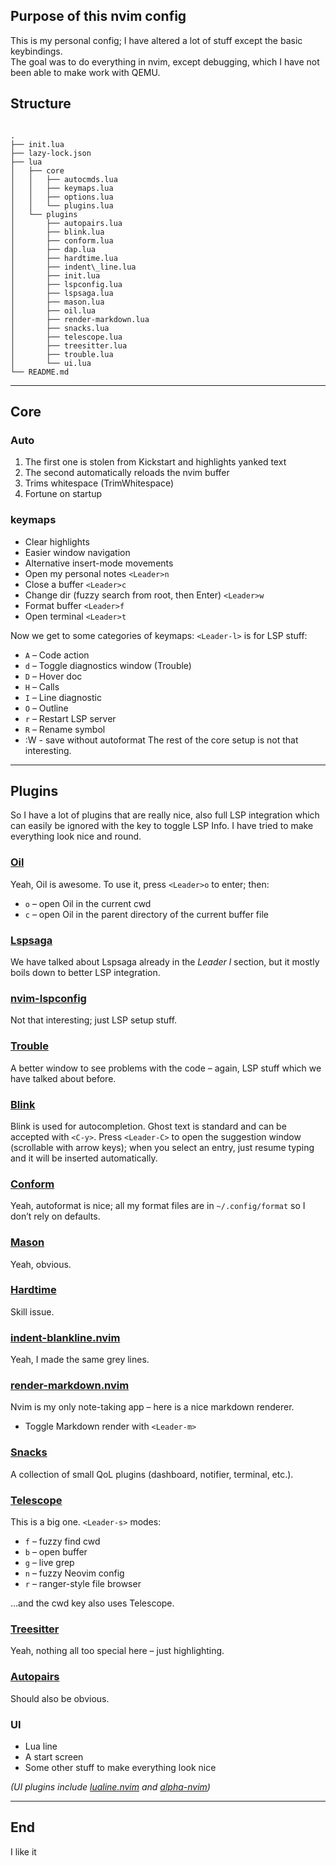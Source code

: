 ## Purpose of this nvim config
      
This is my personal config; I have altered a lot of stuff except the basic keybindings.  
The goal was to do everything in nvim, except debugging, which I have not been able to make work with QEMU.

## Structure

```

.
├── init.lua
├── lazy-lock.json
├── lua
│   ├── core
│   │   ├── autocmds.lua
│   │   ├── keymaps.lua
│   │   ├── options.lua
│   │   └── plugins.lua
│   └── plugins
│       ├── autopairs.lua
│       ├── blink.lua
│       ├── conform.lua
│       ├── dap.lua
│       ├── hardtime.lua
│       ├── indent\_line.lua
│       ├── init.lua
│       ├── lspconfig.lua
│       ├── lspsaga.lua
│       ├── mason.lua
│       ├── oil.lua
│       ├── render-markdown.lua
│       ├── snacks.lua
│       ├── telescope.lua
│       ├── treesitter.lua
│       ├── trouble.lua
│       └── ui.lua
└── README.md

```

---

## Core

### Auto

1. The first one is stolen from Kickstart and highlights yanked text
2. The second automatically reloads the nvim buffer
3. Trims whitespace (TrimWhitespace)
4. Fortune on startup

### keymaps

- Clear highlights
- Easier window navigation
- Alternative insert-mode movements
- Open my personal notes `<Leader>n`
- Close a buffer `<Leader>c`
- Change dir (fuzzy search from root, then Enter) `<Leader>w`
- Format buffer `<Leader>f`
- Open terminal `<Leader>t`

Now we get to some categories of keymaps: `<Leader-l>` is for LSP stuff:

- `A` – Code action
- `d` – Toggle diagnostics window (Trouble)
- `D` – Hover doc
- `H` – Calls
- `I` – Line diagnostic
- `O` – Outline
- `r` – Restart LSP server
- `R` – Rename symbol
- :W - save without autoformat
  The rest of the core setup is not that interesting.

---

## Plugins

So I have a lot of plugins that are really nice, also full LSP integration which can easily be ignored with the key to toggle LSP Info. I have tried to make everything look nice and round.

### [Oil](https://github.com/stevearc/oil.nvim)

Yeah, Oil is awesome. To use it, press `<Leader>o` to enter; then:

- `o` – open Oil in the current cwd
- `c` – open Oil in the parent directory of the current buffer file

### [Lspsaga](https://github.com/glepnir/lspsaga.nvim)

We have talked about Lspsaga already in the _Leader l_ section, but it mostly boils down to better LSP integration.

### [nvim-lspconfig](https://github.com/neovim/nvim-lspconfig)

Not that interesting; just LSP setup stuff.

### [Trouble](https://github.com/folke/trouble.nvim)

A better window to see problems with the code – again, LSP stuff which we have talked about before.

### [Blink](https://github.com/Saghen/blink.nvim)

Blink is used for autocompletion. Ghost text is standard and can be accepted with `<C-y>`. Press `<Leader-C>` to open the suggestion window (scrollable with arrow keys); when you select an entry, just resume typing and it will be inserted automatically.

### [Conform](https://github.com/stevearc/conform.nvim)

Yeah, autoformat is nice; all my format files are in `~/.config/format` so I don’t rely on defaults.

### [Mason](https://github.com/williamboman/mason.nvim)

Yeah, obvious.

### [Hardtime](https://github.com/m4xshen/hardtime.nvim)

Skill issue.

### [indent-blankline.nvim](https://github.com/lukas-reineke/indent-blankline.nvim)

Yeah, I made the same grey lines.

### [render-markdown.nvim](https://github.com/MeanderingProgrammer/render-markdown.nvim)

Nvim is my only note-taking app – here is a nice markdown renderer.

- Toggle Markdown render with `<Leader-m>`

### [Snacks](https://github.com/folke/snacks.nvim)

A collection of small QoL plugins (dashboard, notifier, terminal, etc.).

### [Telescope](https://github.com/nvim-telescope/telescope.nvim)

This is a big one. `<Leader-s>` modes:

- `f` – fuzzy find cwd
- `b` – open buffer
- `g` – live grep
- `n` – fuzzy Neovim config
- `r` – ranger-style file browser

…and the cwd key also uses Telescope.

### [Treesitter](https://github.com/nvim-treesitter/nvim-treesitter)

Yeah, nothing all too special here – just highlighting.

### [Autopairs](https://github.com/windwp/nvim-autopairs)

Should also be obvious.

### UI

- Lua line
- A start screen
- Some other stuff to make everything look nice

_(UI plugins include [lualine.nvim](https://github.com/nvim-lualine/lualine.nvim) and [alpha-nvim](https://github.com/goolord/alpha-nvim))_

---

## End

I like it
